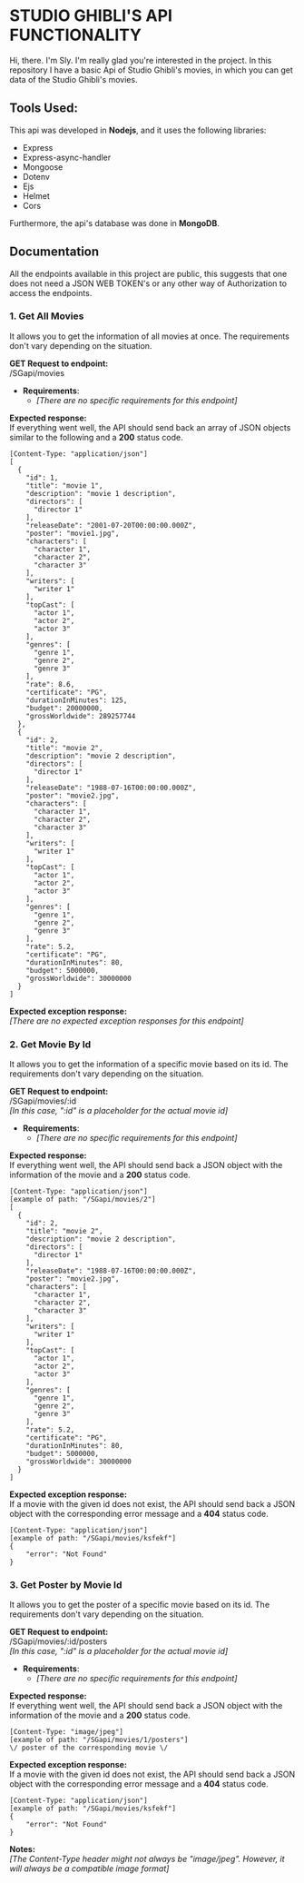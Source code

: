 # STUDIO GHIBLI'S API FUNCTIONALITY
Hi, there. I'm Sly. I'm really glad you're interested in the project.
In this repository I have a basic Api of Studio Ghibli's movies, in which you can get data of the Studio Ghibli's movies.

## Tools Used:
This api was developed in **Nodejs**, and it uses the following libraries:

- Express
- Express-async-handler
- Mongoose
- Dotenv
- Ejs
- Helmet
- Cors

Furthermore, the api's database was done in **MongoDB**.

## Documentation
All the endpoints available in this project are public, this suggests that one does not need a JSON WEB TOKEN's or any other way of Authorization to access the endpoints.

### 1. Get All Movies
It allows you to get the information of all movies at once. The requirements don't vary depending on the situation.<br>

**GET Request to endpoint:**<br>
/SGapi/movies

- **Requirements**:
    - *[There are no specific requirements for this endpoint]* <br>

**Expected response:**<br>
If everything went well, the API should send back an array of JSON objects similar to the following and a **200** status code.
```
[Content-Type: "application/json"]
[
  {
    "id": 1,
    "title": "movie 1",
    "description": "movie 1 description",
    "directors": [
      "director 1"
    ],
    "releaseDate": "2001-07-20T00:00:00.000Z",
    "poster": "movie1.jpg",
    "characters": [
      "character 1",
      "character 2",
      "character 3"
    ],
    "writers": [
      "writer 1"
    ],
    "topCast": [
      "actor 1",
      "actor 2",
      "actor 3"
    ],
    "genres": [
      "genre 1",
      "genre 2",
      "genre 3"
    ],
    "rate": 8.6,
    "certificate": "PG",
    "durationInMinutes": 125,
    "budget": 20000000,
    "grossWorldwide": 289257744
  },
  {
    "id": 2,
    "title": "movie 2",
    "description": "movie 2 description",
    "directors": [
      "director 1"
    ],
    "releaseDate": "1988-07-16T00:00:00.000Z",
    "poster": "movie2.jpg",
    "characters": [
      "character 1",
      "character 2",
      "character 3"
    ],
    "writers": [
      "writer 1"
    ],
    "topCast": [
      "actor 1",
      "actor 2",
      "actor 3"
    ],
    "genres": [
      "genre 1",
      "genre 2",
      "genre 3"
    ],
    "rate": 5.2,
    "certificate": "PG",
    "durationInMinutes": 80,
    "budget": 5000000,
    "grossWorldwide": 30000000
  }
]
```

**Expected exception response:**<br>
*[There are no expected exception responses for this endpoint]*

### 2. Get Movie By Id
It allows you to get the information of a specific movie based on its id. The requirements don't vary depending on the situation.<br>

**GET Request to endpoint:**<br>
/SGapi/movies/:id<br>
*[In this case, ":id" is a placeholder for the actual movie id]*

- **Requirements**:
    - *[There are no specific requirements for this endpoint]* <br>

**Expected response:**<br>
If everything went well, the API should send back a JSON object with the information of the movie and a **200** status code.
```
[Content-Type: "application/json"]
[example of path: "/SGapi/movies/2"]
[
  {
    "id": 2,
    "title": "movie 2",
    "description": "movie 2 description",
    "directors": [
      "director 1"
    ],
    "releaseDate": "1988-07-16T00:00:00.000Z",
    "poster": "movie2.jpg",
    "characters": [
      "character 1",
      "character 2",
      "character 3"
    ],
    "writers": [
      "writer 1"
    ],
    "topCast": [
      "actor 1",
      "actor 2",
      "actor 3"
    ],
    "genres": [
      "genre 1",
      "genre 2",
      "genre 3"
    ],
    "rate": 5.2,
    "certificate": "PG",
    "durationInMinutes": 80,
    "budget": 5000000,
    "grossWorldwide": 30000000
  }
]
```

**Expected exception response:**<br>
If a movie with the given id does not exist, the API should send back a JSON object with the corresponding error message and a **404** status code.
```
[Content-Type: "application/json"]
[example of path: "/SGapi/movies/ksfekf"]
{
    "error": "Not Found"
}
```


### 3. Get Poster by Movie Id
It allows you to get the poster of a specific movie based on its id. The requirements don't vary depending on the situation.<br>

**GET Request to endpoint:**<br>
/SGapi/movies/:id/posters<br>
*[In this case, ":id" is a placeholder for the actual movie id]*

- **Requirements**:
    - *[There are no specific requirements for this endpoint]* <br>

**Expected response:**<br>
If everything went well, the API should send back a JSON object with the information of the movie and a **200** status code.
```
[Content-Type: "image/jpeg"]
[example of path: "/SGapi/movies/1/posters"]
\/ poster of the corresponding movie \/
```

**Expected exception response:**<br>
If a movie with the given id does not exist, the API should send back a JSON object with the corresponding error message and a **404** status code.
```
[Content-Type: "application/json"]
[example of path: "/SGapi/movies/ksfekf"]
{
    "error": "Not Found"
}
```

**Notes:**<br>
*[The Content-Type header might not always be "image/jpeg". However, it will always be a compatible image format]*